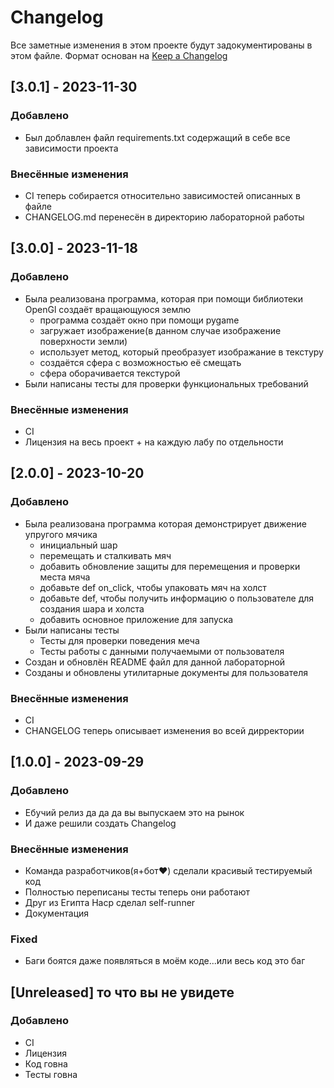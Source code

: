 # Changelog

Все заметные изменения в этом проекте будут задокументированы в этом файле. Формат основан
на [Keep a Changelog](https://keepachangelog.com/en/1.0.0/)

## [3.0.1] - 2023-11-30

### Добавлено

- Был доблавлен файл requirements.txt содержащий в себе все зависимости проекта

### Внесённые изменения

- CI теперь собирается относительно зависимостей описанных в файле
- CHANGELOG.md перенесён в директорию лабораторной работы

## [3.0.0] - 2023-11-18

### Добавлено

- Была реализована программа, которая при помощи библиотеки OpenGl создаёт вращающуюся землю
    - программа создаёт окно при помощи pygame
    - загружает изображение(в данном случае изображение поверхности земли)
    - использует метод, который преобразует изображание в текстуру
    - создаётся сфера с возможностью её смещать
    - сфера оборачивается текстурой
- Были написаны тесты для проверки функциональных требований

### Внесённые изменения

- CI
- Лицензия на весь проект + на каждую лабу по отдельности

## [2.0.0] - 2023-10-20

### Добавлено

- Была реализована программа которая демонстрирует движение упругого мячика
    - инициальный шар
    - перемещать и сталкивать мяч
    - добавить обновление защиты для перемещения и проверки места мяча
    - добавьте def on_click, чтобы упаковать мяч на холст
    - добавьте def, чтобы получить информацию о пользователе для создания шара и холста
    - добавить основное приложение для запуска
- Были написаны тесты
    - Тесты для проверки поведения меча
    - Тесты работы с данными получаемыми от пользователя
- Создан и обновлён README файл для данной лабораторной
- Созданы и обновлены утилитарные документы для пользователя

### Внесённые изменения

- CI
- CHANGELOG теперь описывает изменения во всей дирректории

## [1.0.0] - 2023-09-29

### Добавлено

- Ебучий релиз да да да вы выпускаем это на рынок
- И даже решили создать Changelog

### Внесённые изменения

- Команда разработчиков(я+бот❤️) сделали красивый тестируемый код
- Полностью переписаны тесты теперь они работают
- Друг из Египта Наср сделал self-runner
- Документация

### Fixed

- Баги боятся даже появляться в моём коде...или весь код это баг

## [Unreleased] то что вы не увидете

### Добавлено

- CI
- Лицензия
- Код говна
- Тесты говна
